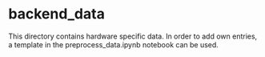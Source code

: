 # backend\_data

This directory contains hardware specific data.
In order to add own entries, a template in the preprocess_data.ipynb notebook can be used.
